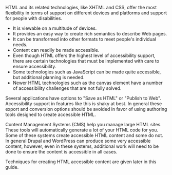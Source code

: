 HTML and its related technologies, like XHTML and CSS, offer the most flexibility in terms of support on different devices and platforms and support for people with disabilities.

-   It is viewable on a multitude of devices.
-   It provides an easy way to create rich semantics to describe Web pages.
-   It can be transformed into other formats to meet people's individual needs.
-   Content can readily be made accessible.
-   Even though HTML offers the highest level of accessibility support, there are certain technologies that must be implemented with care to ensure accessibility.
-   Some technologies such as JavaScript can be made quite accessible, but additional planning is needed.
-   Newer HTML technologies such as the canvas element have a number of accessibility challenges that are not fully solved.

Several applications have options to "Save as HTML" or "Publish to Web". Accessibility support in features like this is shaky at best. In general these export and conversion options should be avoided in favor of using authoring tools designed to create accessible HTML.

Content Management Systems (CMS) help you manage large HTML sites. These tools will automatically generate a lot of your HTML code for you. Some of these systems create accessible HTML content and some do not. In general Drupal and WordPress can produce some very accessible content, however, even in these systems, additional work will need to be done to ensure the content is accessible in all cases.

Techniques for creating HTML accessible content are given later in this guide.
